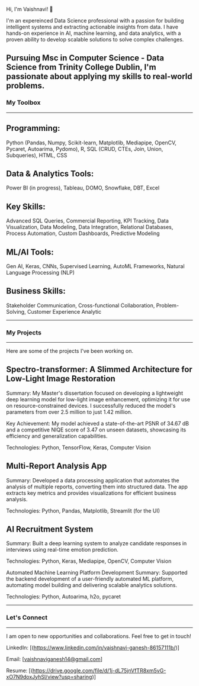 Hi, I'm Vaishnavi! 👋

I'm an expereinced Data Science professional with a passion for building intelligent systems and extracting actionable insights from data. I have hands-on experience in AI, machine learning, and data analytics, with a proven ability to develop scalable solutions to solve complex challenges.

Pursuing Msc in Computer Science - Data Science from Trinity College Dublin, I'm passionate about applying my skills to real-world problems.
---
### My Toolbox
---

## Programming: 
Python (Pandas, Numpy, Scikit-learn, Matplotlib, Mediapipe, OpenCV, Pycaret, Autoarima, Pydomo), R, SQL (CRUD, CTEs, Join, Union, Subqueries), HTML, CSS

## Data & Analytics Tools: 
Power BI (in progress), Tableau, DOMO, Snowflake, DBT, Excel

## Key Skills: 
Advanced SQL Queries, Commercial Reporting, KPI Tracking, Data Visualization, Data Modeling, Data Integration, Relational Databases, Process Automation, Custom Dashboards, Predictive Modeling

## ML/AI Tools: 
Gen AI, Keras, CNNs, Supervised Learning, AutoML Frameworks, Natural Language Processing (NLP)

## Business Skills: 
Stakeholder Communication, Cross-functional Collaboration, Problem-Solving, Customer Experience Analytic

---
### My Projects
---

Here are some of the projects I've been working on.

## Spectro-transformer: A Slimmed Architecture for Low-Light Image Restoration
Summary: My Master's dissertation focused on developing a lightweight deep learning model for low-light image enhancement, optimizing it for use on resource-constrained devices. I successfully reduced the model's parameters from over 2.5 million to just 1.42 million.

Key Achievement: My model achieved a state-of-the-art PSNR of 34.67 dB and a competitive NIQE score of 3.47 on unseen datasets, showcasing its efficiency and generalization capabilities.

Technologies: Python, TensorFlow, Keras, Computer Vision

## Multi-Report Analysis App
Summary: Developed a data processing application that automates the analysis of multiple reports, converting them into structured data. The app extracts key metrics and provides visualizations for efficient business analysis.

Technologies: Python, Pandas, Matplotlib, Streamlit (for the UI)

## AI Recruitment System
Summary: Built a deep learning system to analyze candidate responses in interviews using real-time emotion prediction.

Technologies: Python, Keras, Mediapipe, OpenCV, Computer Vision

Automated Machine Learning Platform Development
Summary: Supported the backend development of a user-friendly automated ML platform, automating model building and delivering scalable analytics solutions.

Technologies: Python, Autoarima, h2o, pycaret

---
### Let's Connect
---

I am open to new opportunities and collaborations. Feel free to get in touch!

LinkedIn: [(https://www.linkedin.com/in/vaishnavi-ganesh-86157111b/)]

Email: [vaishnaviganesh14@gmail.com]

Resume: [(https://drive.google.com/file/d/1j-dL75jnVfTR8xm5vG-xO7N9doxJyhSl/view?usp=sharing)]
